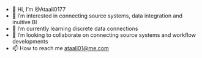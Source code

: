 - 👋 Hi, I’m @Ataali0177
- 👀 I’m interested in connecting source systems, data integration and inuitive BI
- 🌱 I’m currently learning discrete data connections
- 💞️ I’m looking to collaborate on connecting source systems and workflow developments
- 📫 How to reach me ataali01@me.com

<!---
Ataali0177/Ataali0177 is a ✨ special ✨ repository because its `README.md` (this file) appears on your GitHub profile.
You can click the Preview link to take a look at your changes.
--->
